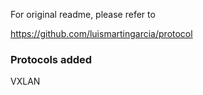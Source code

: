 For original readme, please refer to 

https://github.com/luismartingarcia/protocol

### Protocols added

VXLAN
